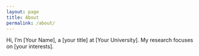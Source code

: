 ```yaml
---
layout: page
title: About
permalink: /about/
---
```

Hi, I’m [Your Name], a [your title] at [Your University]. My research focuses on [your interests].

